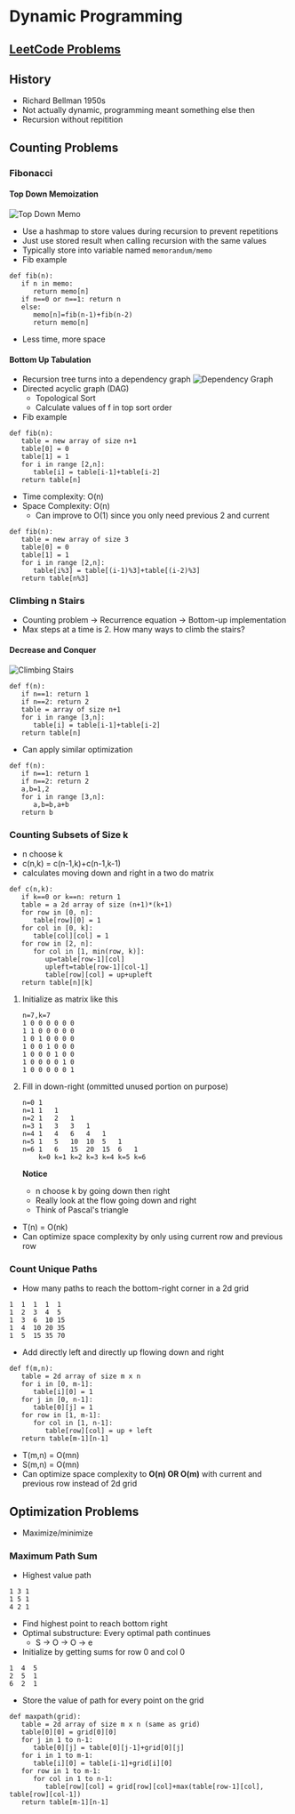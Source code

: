 # Dynamic Programming

## [LeetCode Problems](./leetcode/)

## History

- Richard Bellman 1950s
- Not actually dynamic, programming meant something else then
- Recursion without repitition

## Counting Problems

### Fibonacci

#### Top Down Memoization

![Top Down Memo](./images/top-down-memo.jpg)

- Use a hashmap to store values during recursion to prevent repetitions
- Just use stored result when calling recursion with the same values
- Typically store into variable named `memorandum/memo`
- Fib example

```text
def fib(n):
   if n in memo:
      return memo[n]
   if n==0 or n==1: return n
   else:
      memo[n]=fib(n-1)+fib(n-2)
      return memo[n]
```

- Less time, more space

#### Bottom Up Tabulation

- Recursion tree turns into a dependency graph
  ![Dependency Graph](./images/dependency-graph.jpeg)
- Directed acyclic graph (DAG)
  - Topological Sort
  - Calculate values of f in top sort order
- Fib example

```text
def fib(n):
   table = new array of size n+1
   table[0] = 0
   table[1] = 1
   for i in range [2,n]:
      table[i] = table[i-1]+table[i-2]
   return table[n]
```

- Time complexity: O(n)
- Space Complexity: O(n)
  - Can improve to O(1) since you only need previous 2 and current

```text
def fib(n):
   table = new array of size 3
   table[0] = 0
   table[1] = 1
   for i in range [2,n]:
      table[i%3] = table[(i-1)%3]+table[(i-2)%3]
   return table[n%3]
```

### Climbing n Stairs

- Counting problem &rarr; Recurrence equation &rarr; Bottom-up implementation
- Max steps at a time is 2. How many ways to climb the stairs?

#### Decrease and Conquer

![Climbing Stairs](./images/climbing-stairs.jpeg)

```text
def f(n):
   if n==1: return 1
   if n==2: return 2
   table = array of size n+1
   for i in range [3,n]:
      table[i] = table[i-1]+table[i-2]
   return table[n]
```

- Can apply similar optimization

```text
def f(n):
   if n==1: return 1
   if n==2: return 2
   a,b=1,2
   for i in range [3,n]:
      a,b=b,a+b
   return b
```

### Counting Subsets of Size k

- n choose k
- c(n,k) = c(n-1,k)+c(n-1,k-1)
- calculates moving down and right in a two do matrix

```text
def c(n,k):
   if k==0 or k==n: return 1
   table = a 2d array of size (n+1)*(k+1)
   for row in [0, n]:
      table[row][0] = 1
   for col in [0, k]:
      table[col][col] = 1
   for row in [2, n]:
      for col in [1, min(row, k)]:
         up=table[row-1][col]
         upleft=table[row-1][col-1]
         table[row][col] = up+upleft
   return table[n][k]
```

1. Initialize as matrix like this

   ```text
   n=7,k=7
   1 0 0 0 0 0 0
   1 1 0 0 0 0 0
   1 0 1 0 0 0 0
   1 0 0 1 0 0 0
   1 0 0 0 1 0 0
   1 0 0 0 0 1 0
   1 0 0 0 0 0 1
   ```

2. Fill in down-right (ommitted unused portion on purpose)

   ```text
   n=0 1
   n=1 1   1
   n=2 1   2   1
   n=3 1   3   3   1
   n=4 1   4   6   4   1
   n=5 1   5   10  10  5   1
   n=6 1   6   15  20  15  6   1
       k=0 k=1 k=2 k=3 k=4 k=5 k=6
   ```

   **Notice**

   - n choose k by going down then right
   - Really look at the flow going down and right
   - Think of Pascal's triangle

- T(n) = O(nk)
- Can optimize space complexity by only using current row and previous row

### Count Unique Paths

- How many paths to reach the bottom-right corner in a 2d grid

```text
1  1  1  1  1
1  2  3  4  5
1  3  6  10 15
1  4  10 20 35
1  5  15 35 70
```

- Add directly left and directly up flowing down and right

```text
def f(m,n):
   table = 2d array of size m x n
   for i in [0, m-1]:
      table[i][0] = 1
   for j in [0, n-1]:
      table[0][j] = 1
   for row in [1, m-1]:
      for col in [1, n-1]:
         table[row][col] = up + left
   return table[m-1][n-1]
```

- T(m,n) = O(mn)
- S(m,n) = O(mn)
- Can optimize space complexity to **O(n) OR O(m)** with current and previous row instead of 2d grid

## Optimization Problems

- Maximize/minimize

### Maximum Path Sum

- Highest value path

```text
1 3 1
1 5 1
4 2 1
```

- Find highest point to reach bottom right
- Optimal substructure: Every optimal path continues
  - S &rarr; O &rarr; O &rarr; e
- Initialize by getting sums for row 0 and col 0

```text
1  4  5
2  5  1
6  2  1
```

- Store the value of path for every point on the grid

```text
def maxpath(grid):
   table = 2d array of size m x n (same as grid)
   table[0][0] = grid[0][0]
   for j in 1 to n-1:
      table[0][j] = table[0][j-1]+grid[0][j]
   for i in 1 to m-1:
      table[i][0] = table[i-1]+grid[i][0]
   for row in 1 to m-1:
      for col in 1 to n-1:
         table[row][col] = grid[row][col]+max(table[row-1][col], table[row][col-1])
   return table[m-1][n-1]
```
